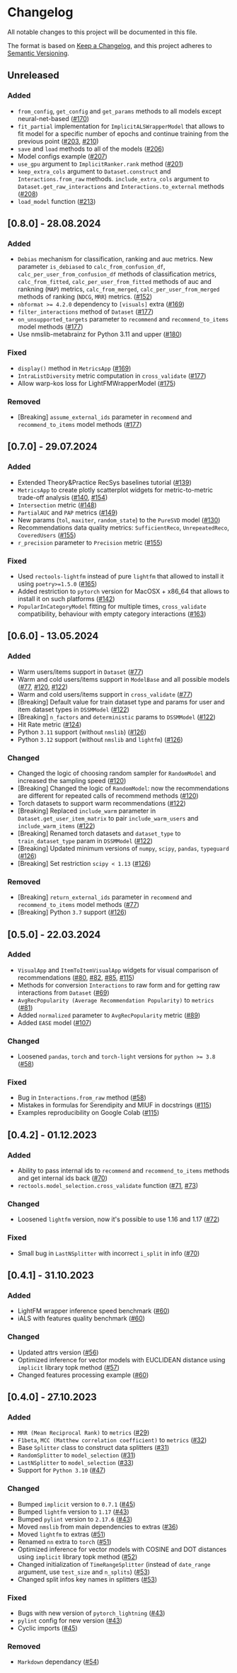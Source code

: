 # Changelog

All notable changes to this project will be documented in this file.

The format is based on [Keep a Changelog](https://keepachangelog.com/en/1.0.0/),
and this project adheres to [Semantic Versioning](https://semver.org/spec/v2.0.0.html).


## Unreleased

### Added
- `from_config`, `get_config` and `get_params` methods to all models except neural-net-based ([#170](https://github.com/MobileTeleSystems/RecTools/pull/170))
- `fit_partial` implementation for `ImplicitALSWrapperModel` that allows to fit model for a specific number of epochs and continue training from the previous point ([#203](https://github.com/MobileTeleSystems/RecTools/pull/203), [#210](https://github.com/MobileTeleSystems/RecTools/pull/210))
- `save` and `load` methods to all of the models ([#206](https://github.com/MobileTeleSystems/RecTools/pull/206))
- Model configs example ([#207](https://github.com/MobileTeleSystems/RecTools/pull/207))
- `use_gpu` argument to `ImplicitRanker.rank` method ([#201](https://github.com/MobileTeleSystems/RecTools/pull/201))
- `keep_extra_cols` argument to `Dataset.construct` and `Interactions.from_raw` methods. `include_extra_cols` argument to `Dataset.get_raw_interactions` and `Interactions.to_external` methods ([#208](https://github.com/MobileTeleSystems/RecTools/pull/208))
- `load_model` function ([#213](https://github.com/MobileTeleSystems/RecTools/pull/213))


## [0.8.0] - 28.08.2024

### Added
- `Debias` mechanism for classification, ranking and auc metrics. New parameter `is_debiased` to `calc_from_confusion_df`, `calc_per_user_from_confusion_df` methods of classification metrics, `calc_from_fitted`, `calc_per_user_from_fitted` methods of auc and rankning (`MAP`) metrics, `calc_from_merged`, `calc_per_user_from_merged` methods of ranking (`NDCG`, `MRR`) metrics. ([#152](https://github.com/MobileTeleSystems/RecTools/pull/152))
- `nbformat >= 4.2.0` dependency to `[visuals]` extra ([#169](https://github.com/MobileTeleSystems/RecTools/pull/169))
- `filter_interactions` method of `Dataset` ([#177](https://github.com/MobileTeleSystems/RecTools/pull/177))
- `on_unsupported_targets` parameter to  `recommend` and `recommend_to_items` model methods ([#177](https://github.com/MobileTeleSystems/RecTools/pull/177))
- Use nmslib-metabrainz for Python 3.11 and upper ([#180](https://github.com/MobielTeleSystems/RecTools/pull/180))

### Fixed
- `display()` method in `MetricsApp` ([#169](https://github.com/MobileTeleSystems/RecTools/pull/169))
- `IntraListDiversity` metric computation in `cross_validate` ([#177](https://github.com/MobileTeleSystems/RecTools/pull/177))
- Allow warp-kos loss for LightFMWrapperModel ([#175](https://github.com/MobileTeleSystems/RecTools/pull/175))

### Removed
- [Breaking] `assume_external_ids` parameter in `recommend` and `recommend_to_items` model methods ([#177](https://github.com/MobileTeleSystems/RecTools/pull/177))

## [0.7.0] - 29.07.2024

### Added
- Extended Theory&Practice RecSys baselines tutorial ([#139](https://github.com/MobileTeleSystems/RecTools/pull/139))
- `MetricsApp` to create plotly scatterplot widgets for metric-to-metric trade-off analysis ([#140](https://github.com/MobileTeleSystems/RecTools/pull/140), [#154](https://github.com/MobileTeleSystems/RecTools/pull/154))
- `Intersection` metric ([#148](https://github.com/MobileTeleSystems/RecTools/pull/148))
- `PartialAUC` and `PAP` metrics  ([#149](https://github.com/MobileTeleSystems/RecTools/pull/149))
- New params (`tol`, `maxiter`, `random_state`) to the `PureSVD` model ([#130](https://github.com/MobileTeleSystems/RecTools/pull/130))
- Recommendations data quality metrics: `SufficientReco`, `UnrepeatedReco`, `CoveredUsers` ([#155](https://github.com/MobileTeleSystems/RecTools/pull/155))
- `r_precision` parameter to `Precision` metric ([#155](https://github.com/MobileTeleSystems/RecTools/pull/155))

### Fixed
- Used `rectools-lightfm` instead of pure `lightfm` that allowed to install it using `poetry>=1.5.0` ([#165](https://github.com/MobileTeleSystems/RecTools/pull/165))
- Added restriction to `pytorch` version for MacOSX + x86_64 that allows to install it on such platforms ([#142](https://github.com/MobileTeleSystems/RecTools/pull/142))
- `PopularInCategoryModel` fitting for multiple times, `cross_validate` compatibility, behaviour with empty category interactions ([#163](https://github.com/MobileTeleSystems/RecTools/pull/163))


## [0.6.0] - 13.05.2024

### Added 
- Warm users/items support in `Dataset` ([#77](https://github.com/MobileTeleSystems/RecTools/pull/77))
- Warm and cold users/items support in `ModelBase` and all possible models ([#77](https://github.com/MobileTeleSystems/RecTools/pull/77), [#120](https://github.com/MobileTeleSystems/RecTools/pull/120), [#122](https://github.com/MobileTeleSystems/RecTools/pull/122))
- Warm and cold users/items support in `cross_validate` ([#77](https://github.com/MobileTeleSystems/RecTools/pull/77))
- [Breaking] Default value for train dataset type and params for user and item dataset types in `DSSMModel` ([#122](https://github.com/MobileTeleSystems/RecTools/pull/122))
- [Breaking] `n_factors` and `deterministic` params to `DSSMModel` ([#122](https://github.com/MobileTeleSystems/RecTools/pull/122))
- Hit Rate metric ([#124](https://github.com/MobileTeleSystems/RecTools/pull/124))
- Python `3.11` support (without `nmslib`) ([#126](https://github.com/MobileTeleSystems/RecTools/pull/126))
- Python `3.12` support (without `nmslib` and `lightfm`) ([#126](https://github.com/MobileTeleSystems/RecTools/pull/126))

### Changed
- Changed the logic of choosing random sampler for `RandomModel` and increased the sampling speed ([#120](https://github.com/MobileTeleSystems/RecTools/pull/120))
- [Breaking] Changed the logic of `RandomModel`: now the recommendations are different for repeated calls of recommend methods ([#120](https://github.com/MobileTeleSystems/RecTools/pull/120))
- Torch datasets to support warm recommendations ([#122](https://github.com/MobileTeleSystems/RecTools/pull/122))
- [Breaking] Replaced `include_warm` parameter in `Dataset.get_user_item_matrix` to pair `include_warm_users` and `include_warm_items` ([#122](https://github.com/MobileTeleSystems/RecTools/pull/122))
- [Breaking] Renamed torch datasets and `dataset_type` to `train_dataset_type` param in `DSSMModel` ([#122](https://github.com/MobileTeleSystems/RecTools/pull/122))
- [Breaking] Updated minimum versions of `numpy`, `scipy`, `pandas`, `typeguard` ([#126](https://github.com/MobileTeleSystems/RecTools/pull/126))
- [Breaking] Set restriction `scipy < 1.13` ([#126](https://github.com/MobileTeleSystems/RecTools/pull/126))

### Removed
- [Breaking] `return_external_ids` parameter in `recommend` and `recommend_to_items` model methods ([#77](https://github.com/MobileTeleSystems/RecTools/pull/77))
- [Breaking] Python `3.7` support ([#126](https://github.com/MobileTeleSystems/RecTools/pull/126))


## [0.5.0] - 22.03.2024

### Added
- `VisualApp` and `ItemToItemVisualApp` widgets for visual comparison of recommendations ([#80](https://github.com/MobileTeleSystems/RecTools/pull/80), [#82](https://github.com/MobileTeleSystems/RecTools/pull/82), [#85](https://github.com/MobileTeleSystems/RecTools/pull/85),  [#115](https://github.com/MobileTeleSystems/RecTools/pull/115))
- Methods for conversion `Interactions` to raw form and for getting raw interactions from `Dataset` ([#69](https://github.com/MobileTeleSystems/RecTools/pull/69))
- `AvgRecPopularity (Average Recommendation Popularity)` to `metrics` ([#81](https://github.com/MobileTeleSystems/RecTools/pull/81))
- Added `normalized` parameter to `AvgRecPopularity` metric ([#89](https://github.com/MobileTeleSystems/RecTools/pull/89))
- Added `EASE` model ([#107](https://github.com/MobileTeleSystems/RecTools/pull/107))

### Changed
- Loosened `pandas`, `torch` and `torch-light` versions for `python >= 3.8` ([#58](https://github.com/MobileTeleSystems/RecTools/pull/58))

### Fixed
- Bug in `Interactions.from_raw` method ([#58](https://github.com/MobileTeleSystems/RecTools/pull/58))
- Mistakes in formulas for Serendipity and MIUF in docstrings ([#115](https://github.com/MobileTeleSystems/RecTools/pull/115))
- Examples reproducibility on Google Colab ([#115](https://github.com/MobileTeleSystems/RecTools/pull/115))


## [0.4.2] - 01.12.2023

### Added
- Ability to pass internal ids to `recommend` and `recommend_to_items` methods and get internal ids back ([#70](https://github.com/MobileTeleSystems/RecTools/pull/70))
- `rectools.model_selection.cross_validate` function ([#71](https://github.com/MobileTeleSystems/RecTools/pull/71), [#73](https://github.com/MobileTeleSystems/RecTools/pull/73))

### Changed
- Loosened `lightfm` version, now it's possible to use 1.16 and 1.17 ([#72](https://github.com/MobileTeleSystems/RecTools/pull/72))

### Fixed
- Small bug in `LastNSplitter` with incorrect `i_split` in info ([#70](https://github.com/MobileTeleSystems/RecTools/pull/70))


## [0.4.1] - 31.10.2023

### Added
- LightFM wrapper inference speed benchmark ([#60](https://github.com/MobileTeleSystems/RecTools/pull/60))
- iALS with features quality benchmark ([#60](https://github.com/MobileTeleSystems/RecTools/pull/60))

### Changed
- Updated attrs version ([#56](https://github.com/MobileTeleSystems/RecTools/pull/56))
- Optimized inference for vector models with EUCLIDEAN distance using `implicit` library topk method ([#57](https://github.com/MobileTeleSystems/RecTools/pull/57))
- Changed features processing example ([#60](https://github.com/MobileTeleSystems/RecTools/pull/60))


## [0.4.0] - 27.10.2023

### Added
- `MRR (Mean Reciprocal Rank)` to `metrics` ([#29](https://github.com/MobileTeleSystems/RecTools/pull/29))
- `F1beta`, `MCC (Matthew correlation coefficient)` to `metrics` ([#32](https://github.com/MobileTeleSystems/RecTools/pull/32))
- Base `Splitter` class to construct data splitters ([#31](https://github.com/MobileTeleSystems/RecTools/pull/31))
- `RandomSplitter` to `model_selection` ([#31](https://github.com/MobileTeleSystems/RecTools/pull/31))
- `LastNSplitter` to `model_selection` ([#33](https://github.com/MobileTeleSystems/RecTools/pull/32))
- Support for `Python 3.10` ([#47](https://github.com/MobileTeleSystems/RecTools/pull/47))

### Changed
- Bumped `implicit` version to `0.7.1` ([#45](https://github.com/MobileTeleSystems/RecTools/pull/45))
- Bumped `lightfm` version to `1.17` ([#43](https://github.com/MobileTeleSystems/RecTools/pull/43))
- Bumped `pylint` version to `2.17.6` ([#43](https://github.com/MobileTeleSystems/RecTools/pull/43)) 
- Moved `nmslib` from main dependencies to extras ([#36](https://github.com/MobileTeleSystems/RecTools/pull/36))
- Moved `lightfm` to extras ([#51](https://github.com/MobileTeleSystems/RecTools/pull/51))
- Renamed `nn` extra to `torch` ([#51](https://github.com/MobileTeleSystems/RecTools/pull/51))
- Optimized inference for vector models with COSINE and DOT distances using `implicit` library topk method ([#52](https://github.com/MobileTeleSystems/RecTools/pull/52))
- Changed initialization of `TimeRangeSplitter` (instead of `date_range` argument, use `test_size` and `n_splits`) ([#53](https://github.com/MobileTeleSystems/RecTools/pull/51))
- Changed split infos key names in splitters ([#53](https://github.com/MobileTeleSystems/RecTools/pull/51))

### Fixed
- Bugs with new version of `pytorch_lightning` ([#43](https://github.com/MobileTeleSystems/RecTools/pull/43))
- `pylint` config for new version ([#43](https://github.com/MobileTeleSystems/RecTools/pull/43))
- Cyclic imports ([#45](https://github.com/MobileTeleSystems/RecTools/pull/45))

### Removed
- `Markdown` dependancy ([#54](https://github.com/MobileTeleSystems/RecTools/pull/54))
